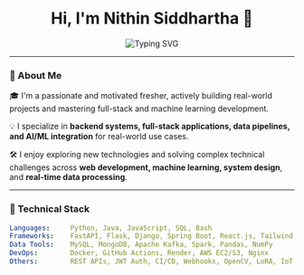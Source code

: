 <h1 align="center">Hi, I'm Nithin Siddhartha 👋</h1>

<p align="center">
  <img src="https://readme-typing-svg.demolab.com?font=Fira+Code&duration=3000&pause=500&color=00BFFF&center=true&width=435&lines=Passionate+Developer;CS+Graduate%20%7C%20Project+Builder;
    Full-Stack+Developer;Data+Science+Enthusiast;Problem+Solver" alt="Typing SVG" />
</p>

---

### 🚀 About Me

🎓 I'm a passionate and motivated fresher, actively building real-world projects and mastering full-stack and machine learning development.

💡 I specialize in **backend systems, full-stack applications, data pipelines, and AI/ML integration** for real-world use cases.

🛠 I enjoy exploring new technologies and solving complex technical challenges across **web development, machine learning, system design**, and **real-time data processing**.

---

### 🧠 Technical Stack

```yaml
Languages:     Python, Java, JavaScript, SQL, Bash
Frameworks:    FastAPI, Flask, Django, Spring Boot, React.js, Tailwind CSS
Data Tools:    MySQL, MongoDB, Apache Kafka, Spark, Pandas, NumPy
DevOps:        Docker, GitHub Actions, Render, AWS EC2/S3, Nginx
Others:        REST APIs, JWT Auth, CI/CD, Webhooks, OpenCV, LoRA, IoT
